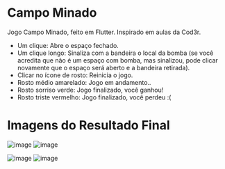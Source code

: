 # Campo Minado

Jogo Campo Minado, feito em Flutter.
Inspirado em aulas da Cod3r.

* Um clique: Abre o espaço fechado.
* Um clique longo: Sinaliza com a bandeira o local da bomba (se você acredita que não é um espaço com bomba,
mas sinalizou, pode clicar novamente que o espaço será aberto e a bandeira retirada).
* Clicar no ícone de rosto: Reinicia o jogo.
* Rosto médio amarelado: Jogo em andamento..
* Rosto sorriso verde: Jogo finalizado, você ganhou!
* Rosto triste vermelho: Jogo finalizado, você perdeu :(

# Imagens do Resultado Final
![image](https://github.com/pygaudiello/Campo_Minado/assets/126681785/772b9d61-f65b-4636-ae0a-1b5de8e19c58) 
![image](https://github.com/pygaudiello/Campo_Minado/assets/126681785/6a108990-32e1-45df-bf71-ae7191d76df0)

![image](https://github.com/pygaudiello/Campo_Minado/assets/126681785/1e404f31-ac79-4be9-b378-90870b37c324) 
![image](https://github.com/pygaudiello/Campo_Minado/assets/126681785/8e1938b6-5774-41ad-ad74-4702ac34f88c)


